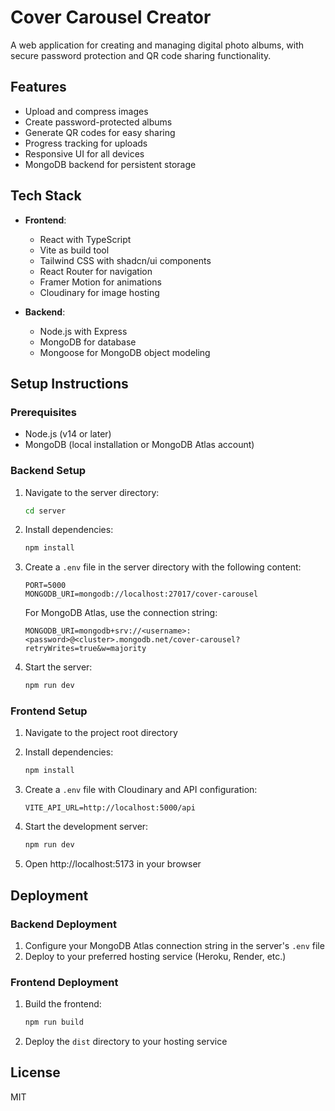 # Cover Carousel Creator

A web application for creating and managing digital photo albums, with secure password protection and QR code sharing functionality.

## Features

- Upload and compress images
- Create password-protected albums
- Generate QR codes for easy sharing
- Progress tracking for uploads
- Responsive UI for all devices
- MongoDB backend for persistent storage

## Tech Stack

- **Frontend**:
  - React with TypeScript
  - Vite as build tool
  - Tailwind CSS with shadcn/ui components
  - React Router for navigation
  - Framer Motion for animations
  - Cloudinary for image hosting

- **Backend**:
  - Node.js with Express
  - MongoDB for database
  - Mongoose for MongoDB object modeling

## Setup Instructions

### Prerequisites

- Node.js (v14 or later)
- MongoDB (local installation or MongoDB Atlas account)

### Backend Setup

1. Navigate to the server directory:
   ```bash
   cd server
   ```

2. Install dependencies:
   ```bash
   npm install
   ```

3. Create a `.env` file in the server directory with the following content:
   ```
   PORT=5000
   MONGODB_URI=mongodb://localhost:27017/cover-carousel
   ```
   
   For MongoDB Atlas, use the connection string:
   ```
   MONGODB_URI=mongodb+srv://<username>:<password>@<cluster>.mongodb.net/cover-carousel?retryWrites=true&w=majority
   ```

4. Start the server:
   ```bash
   npm run dev
   ```

### Frontend Setup

1. Navigate to the project root directory

2. Install dependencies:
   ```bash
   npm install
   ```

3. Create a `.env` file with Cloudinary and API configuration:
   ```
   VITE_API_URL=http://localhost:5000/api
   ```

4. Start the development server:
   ```bash
   npm run dev
   ```

5. Open http://localhost:5173 in your browser

## Deployment

### Backend Deployment

1. Configure your MongoDB Atlas connection string in the server's `.env` file
2. Deploy to your preferred hosting service (Heroku, Render, etc.)

### Frontend Deployment

1. Build the frontend:
   ```bash
   npm run build
   ```

2. Deploy the `dist` directory to your hosting service

## License

MIT
